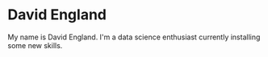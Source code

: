 # David England

My name is David England. I'm a data science enthusiast currently installing some new skills.
